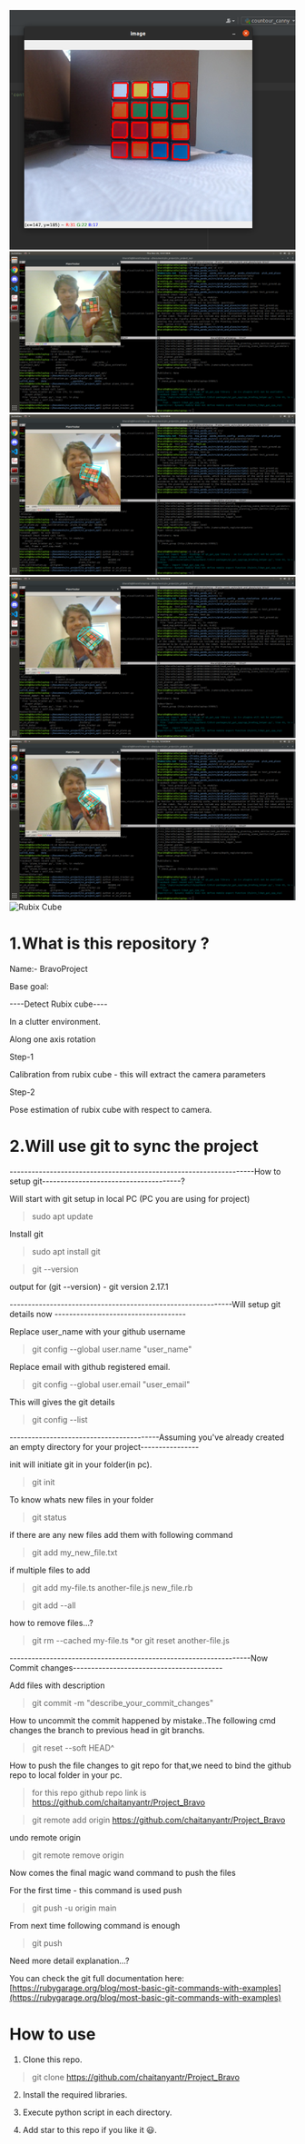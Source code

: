 ![Rubix Cube ](rubix.png)
![Rubix Cube ](readme_media/4.png)
![Rubix Cube ](readme_media/5.png)
![Rubix Cube ](readme_media/6.png)
![Rubix Cube ](readme_media/7.png)
![Rubix Cube ](rubix_center.jpg)
# 1.What is this repository ?

Name:- BravoProject 

Base goal:

----Detect Rubix cube----

In a clutter environment.

Along one axis rotation 

Step-1

Calibration from rubix cube - this will extract the camera parameters

Step-2

Pose estimation of rubix cube with respect to camera.

# 2.Will use git to sync the project

-------------------------------------------------------------------How to setup git--------------------------------------?

Will start with git setup in local PC (PC you are using for project)

> sudo apt update

Install git

> sudo apt install git

> git --version

output for (git --version) - git version 2.17.1

-------------------------------------------------------------Will setup git details now ------------------------------------

Replace user_name with your github username

> git config --global user.name "user_name"

Replace email with github registered email.

> git config --global user.email "user_email"

This will gives the git details

> git config --list

-----------------------------------------Assuming you've already created an empty directory for your project----------------

init will initiate git in your folder(in pc).

> git init

To know whats new files in your folder

> git status

if there are any new files add them with following command

> git add my_new_file.txt

if multiple files to add

> git add my-file.ts another-file.js new_file.rb

> git add --all

how to remove files...?

> git rm --cached my-file.ts
*or
> git reset another-file.js

------------------------------------------------------------------Now Commit changes-----------------------------------------

Add files with description

> git commit -m "describe_your_commit_changes"

How to uncommit the commit happened by mistake..The following cmd changes the branch to previous head in git branchs.

> git reset --soft HEAD^

How to push the file changes to git repo for that,we need to bind the github repo to local folder in your pc.

> for this repo github repo link is https://github.com/chaitanyantr/Project_Bravo

> git remote add origin https://github.com/chaitanyantr/Project_Bravo

undo remote origin
> git remote remove origin

Now comes the final magic wand command to push the files

For the first time - this command is used push 

> git push -u origin main

From next time following command is enough

> git push


Need more detail explanation...?

You can check the git full documentation here: [https://rubygarage.org/blog/most-basic-git-commands-with-examples](https://rubygarage.org/blog/most-basic-git-commands-with-examples)

# How to use 

1. Clone this repo.

> git clone https://github.com/chaitanyantr/Project_Bravo

2. Install the required libraries.

3. Execute python script in each directory.

4. Add star to this repo if you like it :smiley:. 
